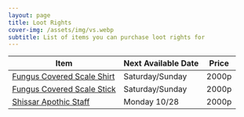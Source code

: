 ```yaml
---
layout: page
title: Loot Rights
cover-img: /assets/img/vs.webp
subtitle: List of items you can purchase loot rights for
---
```


| Item                                                         | Next Available Date | Price |
|--------------------------------------------------------------|---------------------|-------|
| [Fungus Covered Scale Shirt](https://www.pqdi.cc/item/2735)  | Saturday/Sunday     | 2000p |
| [Fungus Covered Scale Stick](https://www.pqdi.cc/item/10895) | Saturday/Sunday     | 2000p |
| [Shissar Apothic Staff](https://www.pqdi.cc/item/10892)      | Monday 10/28        | 2000p |
